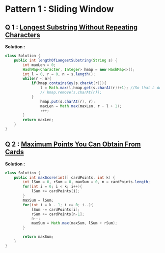 # Pattern 1 : Sliding Window
## Q 1 : [Longest Substring Without Repeating Characters]( https://leetcode.com/problems/longest-substring-without-repeating-characters/description/)

**Solution :**


````Java
class Solution {
    public int lengthOfLongestSubstring(String s) {
        int maxLen = 0;
        HashMap<Character, Integer> hmap = new HashMap<>();
        int l = 0, r = 0, n = s.length();
        while(r < n){
            if(hmap.containsKey(s.charAt(r))){
                l = Math.max(l,hmap.get(s.charAt(r))+1); //So that L doesnt move backwards
                // hmap.remove(s.charAt(r));
            }
                hmap.put(s.charAt(r), r);
                maxLen = Math.max(maxLen, r - l + 1);
                r++;
        }
        return maxLen;
    }
}
````

## Q 2 : [Maximum Points You Can Obtain From Cards](https://leetcode.com/problems/maximum-points-you-can-obtain-from-cards/description/)

**Solution :**

````Java
class Solution {
    public int maxScore(int[] cardPoints, int k) {
        int lSum = 0, rSum = 0, maxSum = 0, n = cardPoints.length;
        for(int i = 0; i < k; i++){
            lSum += cardPoints[i];
        }
        maxSum = lSum;
        for(int i = k - 1; i >= 0; i--){
            lSum -= cardPoints[i];
            rSum += cardPoints[n-1];
            n--;
            maxSum = Math.max(maxSum, lSum + rSum);
        }

        return maxSum;
    }
}
````
